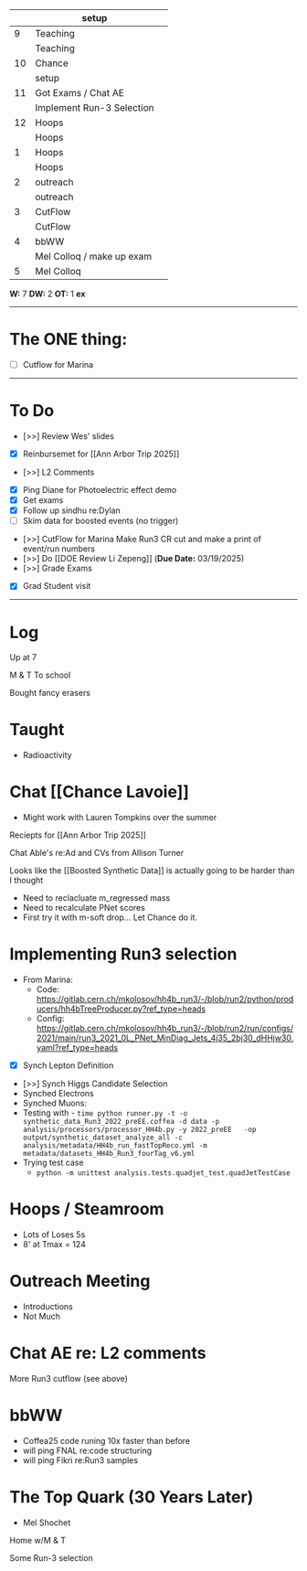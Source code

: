 
|     | setup                     |     |
| --- | ------------------------- | --- |
| 9   | Teaching                  |     |
|     | Teaching                  |     |
| 10  | Chance                    |     |
|     | setup                     |     |
| 11  | Got Exams / Chat AE       |     |
|     | Implement Run-3 Selection |     |
| 12  | Hoops                     |     |
|     | Hoops                     |     |
| 1   | Hoops                     |     |
|     | Hoops                     |     |
| 2   | outreach                  |     |
|     | outreach                  |     |
| 3   | CutFlow                   |     |
|     | CutFlow                   |     |
| 4   | bbWW                      |     |
|     | Mel Colloq / make up exam |     |
| 5   | Mel Colloq                |     |

**W:**  7
**DW:** 2
**OT:** 1
**ex** 

---
# The ONE thing: 
- [ ] Cutflow for Marina 

---
# To Do

- [>>] Review Wes' slides
- [x] Reinbursemet for [[Ann Arbor Trip 2025]]
- [>>] L2 Comments
- [x] Ping Diane for Photoelectric effect demo
- [x] Get exams
- [x] Follow up sindhu re:Dylan 
- [ ] Skim data for boosted events (no trigger)
- [>>] CutFlow for Marina Make Run3 CR cut and make a print of event/run numbers
- [>>]  Do  [[DOE Review Li Zepeng]] (**Due Date:** 03/19/2025)
- [>>] Grade Exams
- [x] Grad Student visit
---

# Log


Up at 7 

M & T To school

Bought fancy erasers 

# Taught 
- Radioactivity 

# Chat [[Chance Lavoie]]
- Might work with Lauren Tompkins over the summer


Reciepts for [[Ann Arbor Trip 2025]]

Chat Able's  re:Ad and CVs from Allison Turner

Looks like the [[Boosted Synthetic Data]] is actually going to be harder than I thought
- Need to reclacluate m_regressed mass
- Need to recalculate PNet scores
- First try it with m-soft drop... Let Chance do it.

# Implementing Run3 selection
- From Marina: 
	- Code: https://gitlab.cern.ch/mkolosov/hh4b_run3/-/blob/run2/python/producers/hh4bTreeProducer.py?ref_type=heads
	- Config: https://gitlab.cern.ch/mkolosov/hh4b_run3/-/blob/run2/run/configs/2021/main/run3_2021_0L_PNet_MinDiag_Jets_4j35_2bj30_dHHjw30.yaml?ref_type=heads
- [x] Synch Lepton Definition
- [>>] Synch Higgs Candidate Selection
- Synched Electrons
- Synched Muons:
- Testing with 
	   - `time python runner.py -t -o synthetic_data_Run3_2022_preEE.coffea -d data -p analysis/processors/processor_HH4b.py -y 2022_preEE   -op output/synthetic_dataset_analyze_all -c analysis/metadata/HH4b_run_fastTopReco.yml -m metadata/datasets_HH4b_Run3_fourTag_v6.yml`
- Trying test case
	- `python -m unittest analysis.tests.quadjet_test.quadJetTestCase`

# Hoops / Steamroom
- Lots of Loses 5s 
- 8' at Tmax = 124

# Outreach Meeting
- Introductions
- Not Much

# Chat AE re: L2 comments

More Run3 cutflow (see above)


# bbWW
- Coffea25 code runing 10x faster than before
- will ping FNAL re:code structuring
- will ping Fikri re:Run3 samples


# The Top Quark (30 Years Later)
- Mel Shochet


Home w/M & T 

Some Run-3 selection